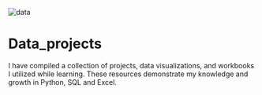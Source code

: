 ![data](https://github.com/Roberta-Ukaga/Data_Projects/assets/109196512/b1b7170f-13d4-41de-8c49-24205e705f05)


# Data_projects
I have compiled a collection of projects, data visualizations, and workbooks I utilized while learning. These resources demonstrate my knowledge and growth in Python, SQL and Excel.
